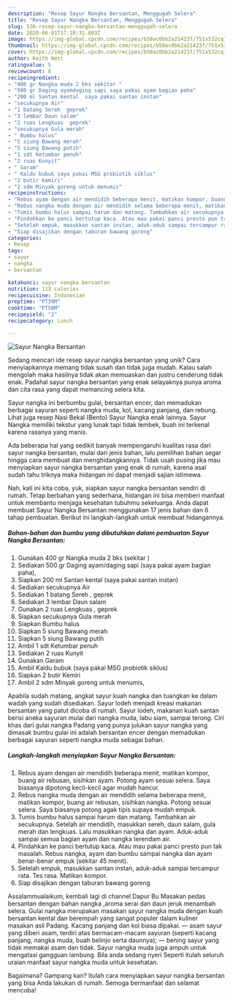 ```yaml
---
description: "Resep Sayur Nangka Bersantan, Menggugah Selera"
title: "Resep Sayur Nangka Bersantan, Menggugah Selera"
slug: 536-resep-sayur-nangka-bersantan-menggugah-selera
date: 2020-06-01T17:10:31.803Z
image: https://img-global.cpcdn.com/recipes/b50ac0bb2a21423f/751x532cq70/sayur-nangka-bersantan-foto-resep-utama.jpg
thumbnail: https://img-global.cpcdn.com/recipes/b50ac0bb2a21423f/751x532cq70/sayur-nangka-bersantan-foto-resep-utama.jpg
cover: https://img-global.cpcdn.com/recipes/b50ac0bb2a21423f/751x532cq70/sayur-nangka-bersantan-foto-resep-utama.jpg
author: Keith West
ratingvalue: 5
reviewcount: 8
recipeingredient:
- "400 gr Nangka muda 2 bks sekitar "
- "500 gr Daging ayamdaging sapi saya pakai ayam bagian paha"
- "200 ml Santan kental  saya pakai santan instan"
- "secukupnya Air"
- "1 batang Sereh  geprek"
- "3 lembar Daun salam"
- "2 ruas Lengkuas  geprek"
- "secukupnya Gula merah"
- " Bumbu halus"
- "5 siung Bawang merah"
- "5 siung Bawang putih"
- "1 sdt Ketumbar penuh"
- "2 ruas Kunyit"
- " Garam"
- " Kaldu bubuk saya pakai MSG probiotik siklus"
- "2 butir Kemiri"
- "2 sdm Minyak goreng untuk menumis"
recipeinstructions:
- "Rebus ayam dengan air mendidih beberapa menit, matikan kompor, buang air rebusan, sisihkan ayam. Potong ayam sesuai selera. Saya biasanya dipotong kecil-kecil agar mudah hancur."
- "Rebus nangka muda dengan air mendidih selama beberapa menit, matikan kompor, buang air rebusan, sisihkan nangka. Potong sesuai selera. Saya biasanya potong agak tipis supaya mudah empuk."
- "Tumis bumbu halus sampai harum dan matang. Tambahkan air secukupnya. Setelah air mendidih, masukkan sereh, daun salam, gula merah dan lengkuas. Lalu masukkan nangka dan ayam. Aduk-aduk sampai semua bagian ayam dan nangka terendam air."
- "Pindahkan ke panci bertutup kaca. Atau mau pakai panci presto pun tak masalah. Rebus nangka, ayam dan bumbu sampai nangka dan ayam benar-benar empuk (sekitar 45 menit)."
- "Setelah empuk, masukkan santan instan, aduk-aduk sampai tercampur rata. Tes rasa. Matikan kompor."
- "Siap disajikan dengan taburan bawang goreng"
categories:
- Resep
tags:
- sayur
- nangka
- bersantan

katakunci: sayur nangka bersantan 
nutrition: 113 calories
recipecuisine: Indonesian
preptime: "PT39M"
cooktime: "PT50M"
recipeyield: "2"
recipecategory: Lunch

---
```



![Sayur Nangka Bersantan](https://img-global.cpcdn.com/recipes/b50ac0bb2a21423f/751x532cq70/sayur-nangka-bersantan-foto-resep-utama.jpg)

Sedang mencari ide resep sayur nangka bersantan yang unik? Cara menyiapkannya memang tidak susah dan tidak juga mudah. Kalau salah mengolah maka hasilnya tidak akan memuaskan dan justru cenderung tidak enak. Padahal sayur nangka bersantan yang enak selayaknya punya aroma dan cita rasa yang dapat memancing selera kita.

Sayur nangka ini berbumbu gulai, bersantan encer, dan memadukan berbagai sayuran seperti nangka muda, kol, kacang panjang, dan rebung. Lihat juga resep Nasi Bekal (Bento) Sayur Nangka enak lainnya. Sayur Nangka memiliki tekstur yang lunak tapi tidak lembek, buah ini terkenal karena rasanya yang manis.

Ada beberapa hal yang sedikit banyak mempengaruhi kualitas rasa dari sayur nangka bersantan, mulai dari jenis bahan, lalu pemilihan bahan segar hingga cara membuat dan menghidangkannya. Tidak usah pusing jika mau menyiapkan sayur nangka bersantan yang enak di rumah, karena asal sudah tahu triknya maka hidangan ini dapat menjadi sajian istimewa.


Nah, kali ini kita coba, yuk, siapkan sayur nangka bersantan sendiri di rumah. Tetap berbahan yang sederhana, hidangan ini bisa memberi manfaat untuk membantu menjaga kesehatan tubuhmu sekeluarga. Anda dapat membuat Sayur Nangka Bersantan menggunakan 17 jenis bahan dan 6 tahap pembuatan. Berikut ini langkah-langkah untuk membuat hidangannya.

<!--inarticleads1-->

##### Bahan-bahan dan bumbu yang dibutuhkan dalam pembuatan Sayur Nangka Bersantan:

1. Gunakan 400 gr Nangka muda 2 bks (sekitar )
1. Sediakan 500 gr Daging ayam/daging sapi (saya pakai ayam bagian paha),
1. Siapkan 200 ml Santan kental  (saya pakai santan instan)
1. Sediakan secukupnya Air
1. Sediakan 1 batang Sereh , geprek
1. Sediakan 3 lembar Daun salam
1. Gunakan 2 ruas Lengkuas , geprek
1. Siapkan secukupnya Gula merah
1. Siapkan  Bumbu halus
1. Siapkan 5 siung Bawang merah
1. Siapkan 5 siung Bawang putih
1. Ambil 1 sdt Ketumbar penuh
1. Sediakan 2 ruas Kunyit
1. Gunakan  Garam
1. Ambil  Kaldu bubuk (saya pakai MSG probiotik siklus)
1. Siapkan 2 butir Kemiri
1. Ambil 2 sdm Minyak goreng untuk menumis,


Apabila sudah matang, angkat sayur kuah nangka dan tuangkan ke dalam wadah yang sudah disediakan. Sayur lodeh menjadi kreasi makanan bersantan yang patut dicoba di rumah. Sayur lodeh, makanan kuah santan berisi aneka sayuran mulai dari nangka muda, labu siam, sampai terong. Ciri khas dari gulai nangka Padang yang punya julukan sayur nangka yang dimasak bumbu gulai ini adalah bersantan encer dengan memadukan berbagai sayuran seperti nangka muda sebagai bahan. 

<!--inarticleads2-->

##### Langkah-langkah menyiapkan Sayur Nangka Bersantan:

1. Rebus ayam dengan air mendidih beberapa menit, matikan kompor, buang air rebusan, sisihkan ayam. Potong ayam sesuai selera. Saya biasanya dipotong kecil-kecil agar mudah hancur.
1. Rebus nangka muda dengan air mendidih selama beberapa menit, matikan kompor, buang air rebusan, sisihkan nangka. Potong sesuai selera. Saya biasanya potong agak tipis supaya mudah empuk.
1. Tumis bumbu halus sampai harum dan matang. Tambahkan air secukupnya. Setelah air mendidih, masukkan sereh, daun salam, gula merah dan lengkuas. Lalu masukkan nangka dan ayam. Aduk-aduk sampai semua bagian ayam dan nangka terendam air.
1. Pindahkan ke panci bertutup kaca. Atau mau pakai panci presto pun tak masalah. Rebus nangka, ayam dan bumbu sampai nangka dan ayam benar-benar empuk (sekitar 45 menit).
1. Setelah empuk, masukkan santan instan, aduk-aduk sampai tercampur rata. Tes rasa. Matikan kompor.
1. Siap disajikan dengan taburan bawang goreng


Assalammualaikum, kembali lagi di channel Dapur Bu Masakan pedas bersantan dengan bahan nangka ,aroma serai dan daun jeruk menambah selera. Gulai nangka merupakan masakan sayur nangka muda dengan kuah bersantan kental dan berempah yang sangat populer dalam kuliner masakan asli Padang. Kacang panjang dan kol biasa dipakai. — asam sayur yang diberi asam, terdiri atas bermacam-macam sayuran (seperti kacang panjang, nangka muda, buah belinjo serta daunnya); — bening sayur yang tidak memakai asam dan tidak. Sayur nangka muda juga ampuh untuk mengatasi gangguan lambung. Bila anda sedang nyeri Seperti itulah seluruh uraian manfaat sayur nangka muda untuk kesehatan. 

Bagaimana? Gampang kan? Itulah cara menyiapkan sayur nangka bersantan yang bisa Anda lakukan di rumah. Semoga bermanfaat dan selamat mencoba!

